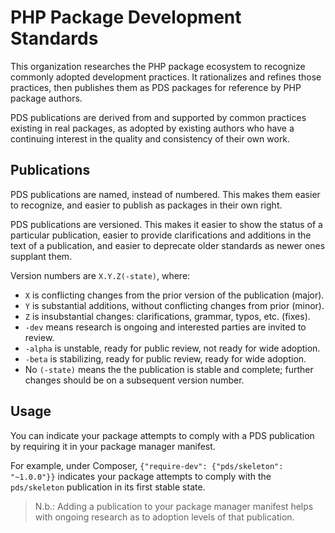 # PHP Package Development Standards

This organization researches the PHP package ecosystem to recognize commonly
adopted development practices. It rationalizes and refines those practices, then
publishes them as PDS packages for reference by PHP package authors.

PDS publications are derived from and supported by common practices existing in
real packages, as adopted by existing authors who have a continuing interest in
the quality and consistency of their own work.

## Publications

PDS publications are named, instead of numbered. This makes them easier to
recognize, and easier to publish as packages in their own right.

PDS publications are versioned. This makes it easier to show the status of a
particular publication, easier to provide clarifications and additions in the
text of a publication, and easier to deprecate older standards as newer ones
supplant them.

Version numbers are `X.Y.Z(-state)`, where:

- `X` is conflicting changes from the prior version of the publication (major).
- `Y` is substantial additions, without conflicting changes from prior (minor).
- `Z` is insubstantial changes: clarifications, grammar, typos, etc. (fixes).
- `-dev` means research is ongoing and interested parties are invited to review.
- `-alpha` is unstable, ready for public review, not ready for wide adoption.
- `-beta` is stabilizing, ready for public review, ready for wide adoption.
- No `(-state)` means the the publication is stable and complete; further
  changes should be on a subsequent version number.

## Usage

You can indicate your package attempts to comply with a PDS publication by
requiring it in your package manager manifest.

For example, under Composer, `{"require-dev": {"pds/skeleton": "~1.0.0"}}`
indicates your package attempts to comply with the `pds/skeleton` publication
in its first stable state.

> N.b.: Adding a publication to your package manager manifest helps with
> ongoing research as to adoption levels of that publication.
